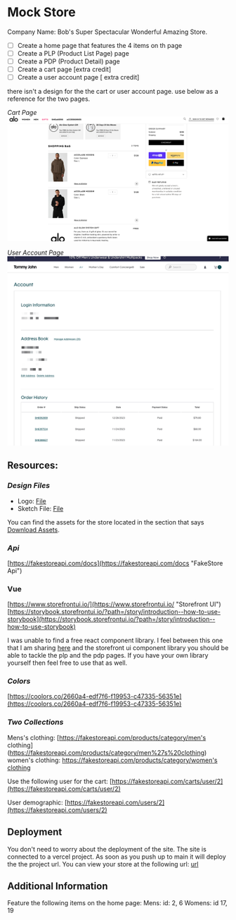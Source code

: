 # Mock Store

Company Name: Bob's Super Spectacular Wonderful Amazing Store.

- [ ] Create a home page that features the 4 items on th page
- [ ] Create a PLP (Product List Page) page
- [ ] Create a PDP (Product Detail) page
- [ ] Create a cart page [extra credit]
- [ ] Create a user account page [ extra credit]

there isn't a design for the the cart or user account page. use below as a reference for the two pages.

_Cart Page_
![Cart Image](reference/cart.png)

_User Account Page_
![User Account](reference/user.png)

## Resources:

### _Design Files_

- Logo: [File](https://d.pr/i/ugdkaa)
- Sketch File: [File](https://www.sketch.com/s/567b2d62-1ed6-4914-a79d-caf4af030e5d)

You can find the assets for the store located in the section that says [Download Assets](https://d.pr/i/41q8sX).

### _Api_

[https://fakestoreapi.com/docs](https://fakestoreapi.com/docs "FakeStore Api")

### Vue

[https://www.storefrontui.io/](https://www.storefrontui.io/ "Storefront UI")
[https://storybook.storefrontui.io/?path=/story/introduction--how-to-use-storybook](https://storybook.storefrontui.io/?path=/story/introduction--how-to-use-storybook)

I was unable to find a free react component library. I feel between this one that I am sharing [here](https://mdbootstrap.com/docs/standard/templates/ecommerce/) and the storefront ui component library you should be able to tackle the plp and the pdp pages. If you have your own library yourself then feel free to use that as well.

### _Colors_

[https://coolors.co/2660a4-edf7f6-f19953-c47335-56351e](https://coolors.co/2660a4-edf7f6-f19953-c47335-56351e)

### _Two Collections_

Mens's clothing: [https://fakestoreapi.com/products/category/men's clothing]
(https://fakestoreapi.com/products/category/men%27s%20clothing)
women's clothing: [https://fakestoreapi.com/products/category/women's clothing](https://fakestoreapi.com/products/category/women%27s%20clothing)

Use the following user for the cart: [https://fakestoreapi.com/carts/user/2](https://fakestoreapi.com/carts/user/2)

User demographic: [https://fakestoreapi.com/users/2](https://fakestoreapi.com/users/2)

## Deployment

You don't need to worry about the deployment of the site. The site is connected to a vercel project. As soon as you push up to main it will deploy the the project url. You can view your store at the following url: [url](https://mock-store-vert.vercel.app/ "Mock Store")

## Additional Information

Feature the following items on the home page:
Mens: id: 2, 6
Womens: id 17, 19
